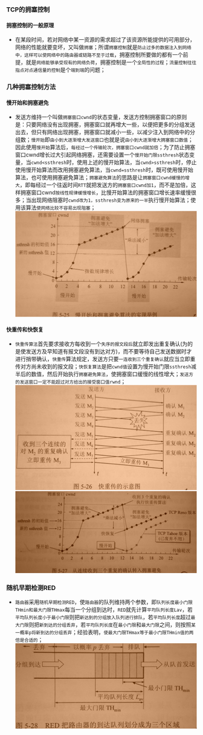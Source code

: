 ### TCP的拥塞控制
#### 拥塞控制的一般原理
+ 在某段时间，若对网络中某一资源的需求超过了该资源所能提供的可用部分，网络的性能就要变坏，又叫做`拥塞`；所谓`拥塞控制`就是`防止过多的数据注入到网络中，这样可以使网络中的路由器或链路不至于过载`，拥塞控制所要做的都有一个前提，就是`网络能够承受现有的网络负荷`，拥塞控制是一个`全局性的过程`；`流量控制往往指点对点通信量的控制`是个`端到端`的问题；
### 几种拥塞控制方法
#### 慢开始和拥塞避免
+ 发送方维持一个叫做`拥塞窗口cwnd`的状态变量，发送方控制拥塞窗口的原则是：只要网络没有出现拥塞，拥塞窗口就再增大一些，以便把更多的分组发送出去，但只有网络出现拥塞，拥塞窗口就减小一些，以减少注入到网络中的分组数；`慢开始`即`由小到大逐渐增大发送窗口`也就是说`由小到大逐渐增大拥塞窗口数值`；因此使用`慢开始`算法后，`每经过一个传输轮次，拥塞窗口cwnd就加倍`；为了防止拥塞窗口cwnd增长过大引起网络拥塞，还需要设置一个`慢开始门限ssthresh`状态变量，当`cwnd<ssthresh`时，使用上述的慢开始算法，当`cwnd>ssthresh`时，停止使用慢开始算法而改用拥塞避免算法，当`cwnd=ssthresh`时，既可使用慢开始算法，也可使用拥塞避免算法；`拥塞避免算法`的思路是让`拥塞窗口cwnd缓慢的增大`，即每经过一个往返时间`RTT`就把发送方的`拥塞窗口cwnd加1`，而不是加倍，这样拥塞窗口cwnd`按线性规律缓慢增长`，比慢开始算法的拥塞窗口增长速率缓慢很多；当出现网络阻塞时`cwnd改为1，ssthresh变为原来的一半`执行慢开始算法；使用该算法`使网络比较不容易出现阻塞`；
![image](https://github.com/ningbaoqi/ComputerNetWork/blob/master/gif/pic-96.jpg)  
#### 快重传和快恢复
+ `快重传算法`首先要求接收方每收到一个`失序的报文段后`就立即发出重复确认(为的是使发送方及早知道有报文段没有到达对方)，而不要等待自己发送数据时才进行捎带确认，`快重传`算法规定，发送方只要`一连收到三个重复确认`就应当立即重传对方尚未收到的报文段；`快恢复算法`是把`cwnd值`设置为慢开始门限`ssthresh`减半后的数值，然后开始执行`拥塞避免算法`，使拥塞窗口缓慢的线性增大；`发送方的发送窗口一定不能超过对方给出的接受窗口值rwnd`；
![image](https://github.com/ningbaoqi/ComputerNetWork/blob/master/gif/pic-97.jpg)
![image](https://github.com/ningbaoqi/ComputerNetWork/blob/master/gif/pic-98.jpg) 
### 随机早期检测RED
+ `路由器`采用`随机早期检测RED`，使`路由器`的队列维持两个参数，即`队列长度最小门限THmin和最大门限THmax`每当一个分组到达时，`RED`就先计算`平均队列长度Lav`，若`平均队列长度小于最小门限`则把`新达到的分组放入队列进行排队`，若`平均队列长度`超过`最大门限`则把`新到达的分组丢弃`，若`平均队列长度`在`最小门限`和`最大门限`之间，则按照`某一概率p将新到达的分组丢弃`；经验表明，`使最大门限THmax等于最小门限THmin值的两倍是合适的`；
![image](https://github.com/ningbaoqi/ComputerNetWork/blob/master/gif/pic-99.jpg) 
